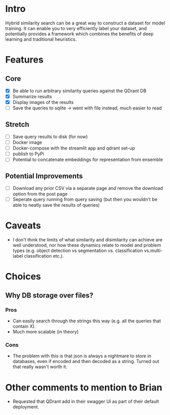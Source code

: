 # Intro
Hybrid similarity search can be a great way to construct a dataset for model
training. It can enable you to very efficiently label your dataset, and
potentially provides a framework which combines the benefits of deep learning
and traditional heuristics.

# Features

## Core

- [X] Be able to run arbitrary similarity queries against the QDrant DB
- [X] Summarize results
- [X] Display images of the results
- [ ] Save the queries to sqlite -> went with file instead, much easier to read

## Stretch

- [ ] Save query results to disk (for now)
- [ ] Docker image
- [ ] Docker-compose with the streamlit app and qdrant set-up
- [ ] publish to PyPi
- [ ] Potential to concatenate embeddings for representation from ensemble

## Potential Improvements

- [ ] Download any prior CSV via a separate page and remove the download option
from the post page
- [ ] Seperate query running from query saving (but then you wouldn't be able to neatly save the results of queries)

# Caveats

* I don't think the limits of what similarity and disimilarity can achieve are well understood, nor how these dynamics relate to model and problem types (e.g. object detection vs segmentation vs. classification vs.multi-label classification etc.).

# Choices

## Why DB storage over files?

### Pros
* Can easily search through the strings this way (e.g. all the queries that contain X).
* Much more scalable (in theory)

### Cons
* The problem with this is that json is always a nightmare to store in databases, even if encoded and then decoded as a string. Turned out that really wasn't worth it.

# Other comments to mention to Brian

- Requested that QDrant add in their swagger UI as part of their default deployment.
